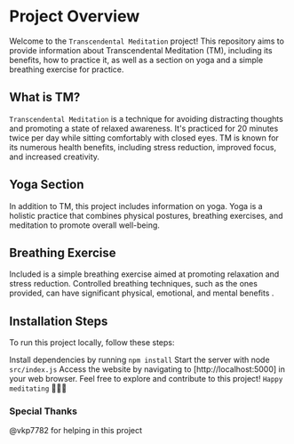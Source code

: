 # Project Overview
Welcome to the `Transcendental Meditation` project! This repository aims to provide information about Transcendental Meditation (TM), including its benefits, how to practice it, as well as a section on yoga and a simple breathing exercise for practice.

## What is TM?
`Transcendental Meditation` is a technique for avoiding distracting thoughts and promoting a state of relaxed awareness. It's practiced for 20 minutes twice per day while sitting comfortably with closed eyes. TM is known for its numerous health benefits, including stress reduction, improved focus, and increased creativity.

## Yoga Section
In addition to TM, this project includes information on yoga. Yoga is a holistic practice that combines physical postures, breathing exercises, and meditation to promote overall well-being.

## Breathing Exercise
Included is a simple breathing exercise aimed at promoting relaxation and stress reduction. Controlled breathing techniques, such as the ones provided, can have significant physical, emotional, and mental benefits .

## Installation Steps
To run this project locally, follow these steps:

Install dependencies by running ````npm install````
Start the server with node ````src/index.js````
Access the website by navigating to [http://localhost:5000] in your web browser.
Feel free to explore and contribute to this project! `Happy meditating` 🧘‍♂️🌿

### Special Thanks
@vkp7782 for helping in this project